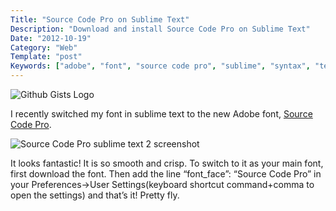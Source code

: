 ```yaml
---
Title: "Source Code Pro on Sublime Text"
Description: "Download and install Source Code Pro on Sublime Text"
Date: "2012-10-19"
Category: "Web"
Template: "post"
Keywords: ["adobe", "font", "source code pro", "sublime", "syntax", "text"]
---
```



<div class="center">
  <img src="http://ohdoylerules.com/content/images/githubgistlogo.png" alt="Github Gists Logo">
</div>

I recently switched my font in sublime text to the new Adobe font, [Source Code Pro](http://blogs.adobe.com/typblography/2012/09/source-code-pro.html "Adobe Blog - Source Code Pro").

<div class="center">
  <img src="http://ohdoylerules.com/content/images/sourcecodepro.png" alt="Source Code Pro sublime text 2 screenshot">
</div>

It looks fantastic! It is so smooth and crisp. To switch to it as your main font, first download the font. Then add the line “font_face”: “Source Code Pro” in your Preferences->User Settings(keyboard shortcut command+comma to open the settings) and that’s it! Pretty fly.
